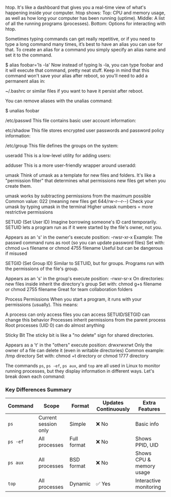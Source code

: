htop. It's like a dashboard that gives you a real-time view of what's happening inside your computer.
htop shows:
Top: CPU and memory usage, as well as how long your computer has been running (uptime).
Middle: A list of all the running programs (processes).
Bottom: Options for interacting with htop.



Sometimes typing commands can get really repetitive, or if you need to type a long command many times, it’s best to have an alias you can use for that. To create an alias for a command you simply specify an alias name and set it to the command.

$ alias foobar='ls -la'
Now instead of typing ls -la, you can type foobar and it will execute that command, pretty neat stuff. Keep in mind that this command won't save your alias after reboot, so you'll need to add a permanent alias in:

~/.bashrc
or similar files if you want to have it persist after reboot.

You can remove aliases with the unalias command:

$ unalias foobar


/etc/passwd
This file contains basic user account information:

etc/shadow
This file stores encrypted user passwords and password policy information:

/etc/group
This file defines the groups on the system:

useradd
This is a low-level utility for adding users:

adduser
This is a more user-friendly wrapper around useradd:

umask
Think of umask as a template for new files and folders. It's like a "permission filter" that determines what permissions new files get when you create them.

umask works by subtracting permissions from the maximum possible
Common value: 022 (meaning new files get 644/rw-r--r--)
Check your umask by typing umask in the terminal
Higher umask numbers = more restrictive permissions

SETUID (Set User ID)
Imagine borrowing someone's ID card temporarily. SETUID lets a program run as if it were started by the file's owner, not you.

Appears as an 's' in the owner's execute position: -rwsr-xr-x
Example: The passwd command runs as root (so you can update password files)
Set with: chmod u+s filename or chmod 4755 filename
Useful but can be dangerous if misused

SETGID (Set Group ID)
Similar to SETUID, but for groups. Programs run with the permissions of the file's group.

Appears as an 's' in the group's execute position: -rwxr-sr-x
On directories: new files inside inherit the directory's group
Set with: chmod g+s filename or chmod 2755 filename
Great for team collaboration folders

Process Permissions
When you start a program, it runs with your permissions (usually). This means:

A process can only access files you can access
SETUID/SETGID can change this behavior
Processes inherit permissions from the parent process
Root processes (UID 0) can do almost anything

Sticky Bit
The sticky bit is like a "no delete" sign for shared directories.

Appears as a 't' in the "others" execute position: drwxrwxrwt
Only the owner of a file can delete it (even in writable directories)
Common example: /tmp directory
Set with: chmod +t directory or chmod 1777 directory



The commands `ps`, `ps -ef`, `ps aux`, and `top` are all used in Linux to monitor running processes, but they display information in different ways. Let's break down each command:


### **Key Differences Summary**
| Command   | Scope | Format | Updates Continuously | Extra Features |
|-----------|-------|--------|----------------------|----------------|
| `ps`      | Current session only | Simple | ❌ No | Basic info |
| `ps -ef`  | All processes | Full format | ❌ No | Shows PPID, UID |
| `ps aux`  | All processes | BSD format | ❌ No | Shows CPU & memory usage |
| `top`     | All processes | Dynamic | ✅ Yes | Interactive monitoring |
